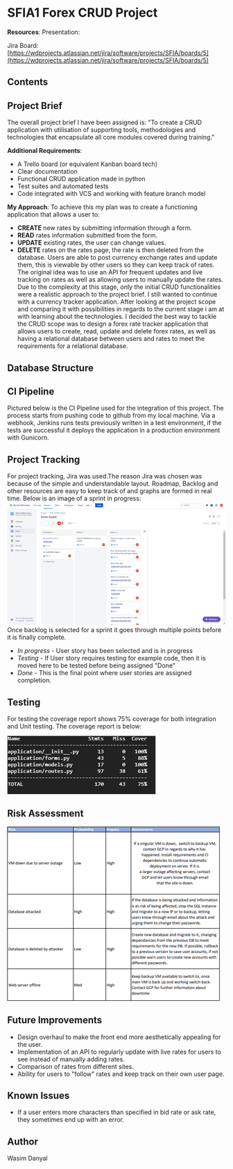 # SFIA1  Forex CRUD Project

**Resources**: 
Presentation:

Jira Board:
[https://wdprojects.atlassian.net/jira/software/projects/SFIA/boards/5](https://wdprojects.atlassian.net/jira/software/projects/SFIA/boards/5)

## Contents


## Project Brief

The overall project brief I have been assigned is: "To create a CRUD application with utilisation of supporting tools, methodologies and technologies that encapsulate all core modules covered during training."

**Additional Requirements**:

 - A Trello board (or equivalent Kanban board tech)
 - Clear documentation
 - Functional CRUD application made in python
 - Test suites and automated tests
 - Code integrated with VCS and working with feature branch model

**My Approach**:
To achieve this my plan was to create a functioning application that allows a user to:
 - **CREATE** new rates by submitting information through a form.
 - **READ** rates information submitted from the form.
 - **UPDATE** existing rates, the user can change values.
 - **DELETE** rates on the rates page, the rate is then deleted from the database.
Users are able to post currency exchange rates and update them, this is viewable by other users so they can keep track of rates. The original idea was to use an API for frequent updates and live tracking on rates as well as allowing users to manually update the rates. Due to the complexity at this stage, only the initial CRUD functionalities were a realistic approach to the project brief. I still wanted to continue with a currency tracker application. After looking at the project scope and comparing it with possibilities in regards to the current stage i am at with learning about the technologies. I decided the best way to tackle the CRUD scope was to design a forex rate tracker application that allows users to create, read, update and delete forex rates, as well as having a relational database between users and rates to meet the requirements for a relational database.
## Database Structure

## CI Pipeline
Pictured below is the CI Pipeline used for the integration of this project. The process starts from pushing code to github from my local machine. Via a webhook, Jenkins runs tests previously written in a test environment, if the tests are successful it deploys the application in a production environment with Gunicorn.



## Project Tracking
For project tracking, Jira was used.The reason Jira was chosen was because of the simple and understandable layout. Roadmap, Backlog and other resources are easy to keep track of and graphs are formed in real time. Below is an image of a sprint in progress:
![enter image description here](https://raw.githubusercontent.com/Wasim-Danyal/Forex-Project/docs/documentation/jira.png)
Once backlog is selected for a sprint it goes through multiple points before it is finally complete.

 - *In progress -* User story has been selected and is in progress
 - *Testing -* If User story requires testing for example code, then it is moved here to be tested before being assigned "Done"
 - *Done -* This is the final point where user stories are assigned completion.

## Testing
For testing the coverage report shows 75% coverage for both integration and Unit testing. The coverage report is below:


![enter image description here](https://raw.githubusercontent.com/Wasim-Danyal/Forex-Project/docs/documentation/coverage.png)

## Risk Assessment
![enter image description here](https://raw.githubusercontent.com/Wasim-Danyal/Forex-Project/docs/documentation/riskassessment.png)
## Future Improvements

 - Design overhaul to make the front end more aesthetically appealing for the user.
 - Implementation of an API to regularly update with live rates for users to see instead of manually adding rates.
 - Comparison of rates from different sites.
 - Ability for users to "follow" rates and keep track on their own user page.

## Known Issues

 - If a user enters more characters than specified in bid rate or ask rate, they sometimes end up with an error.

## Author 
Wasim Danyal
